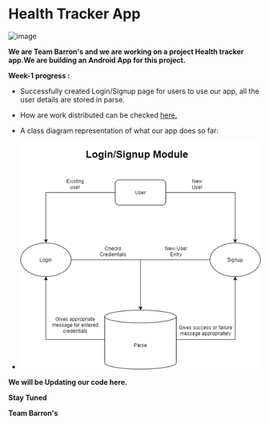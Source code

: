 # Health Tracker App
![image](https://drive.google.com/u/0/uc?id=14AnhBQGRyIEa0gTNFkAA9l6qaF-FzmEf&export=download)

**We are Team Barron's and we are working on a project Health tracker app.We are building an Android App for this project.**

**Week-1 progress :**
 * Successfully created Login/Signup page for users to use our app, all the user details are stored in parse.
 * How are work distributed can be checked [here.](backlog-week1.md)
 
 * A class diagram representation of what our app does so far:
 
 * ![image](https://github.com/Adityan135/Health-Tracker-App/blob/master/week1.png)

**We will be Updating our code here.**

**Stay Tuned**

**Team Barron's**
